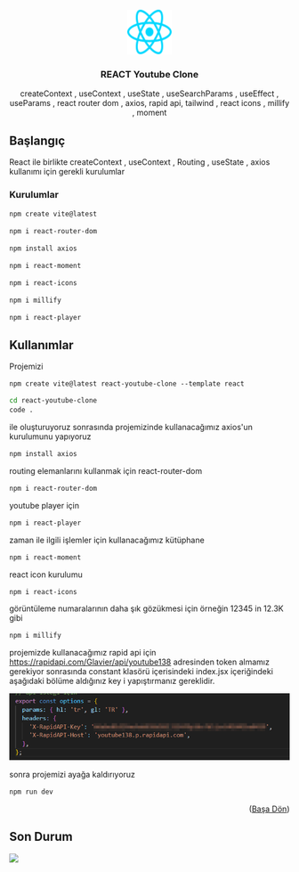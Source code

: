 <!-- PROJECT LOGO -->
<br />
<div align="center" id="readme-top">
  <a href="https://github.com/sameteyuboglu/react-youtube-clone">
    <img src="src/assets/react.svg" alt="Logo" width="80" height="80">
  </a>

<h3 align="center">REACT Youtube Clone </h3>

  <p align="center">
    createContext , 
    useContext , 
    useState , 
    useSearchParams ,
    useEffect ,
    useParams ,
    react router dom , 
    axios, 
    rapid api, 
    tailwind , 
    react icons ,     
    millify , 
    moment 
  </p>
</div>

## Başlangıç

React ile birlikte  createContext , useContext , Routing , useState , axios kullanımı için gerekli kurulumlar

### Kurulumlar

```sh
npm create vite@latest
```

```sh
npm i react-router-dom
```

```sh
npm install axios
```

```sh
npm i react-moment
```

```sh
npm i react-icons
```

```sh
npm i millify
```

```sh
npm i react-player
```

## Kullanımlar

Projemizi

```
npm create vite@latest react-youtube-clone --template react
```

```sh
cd react-youtube-clone
code .
```

ile oluşturuyoruz sonrasında projemizinde kullanacağımız axios'un kurulumunu yapıyoruz

```sh
npm install axios
```

routing elemanlarını kullanmak için react-router-dom

```sh
npm i react-router-dom
```

youtube player için

```sh
npm i react-player
```

zaman ile ilgili işlemler için kullanacağımız kütüphane
```sh
npm i react-moment
```

react icon kurulumu

```sh
npm i react-icons
```

görüntüleme numaralarının daha şık gözükmesi için örneğin 12345 in 12.3K gibi

```sh
npm i millify
```

projemizde kullanacağımız rapid api için https://rapidapi.com/Glavier/api/youtube138 adresinden token almamız gerekiyor sonrasında constant klasörü içerisindeki index.jsx içeriğindeki aşağıdaki bölüme aldığınız key i yapıştırmanız gereklidir.

![](rapid-api-settings.png)

sonra projemizi ayağa kaldırıyoruz

```sh
npm run dev
```


<p align="right">(<a href="#readme-top">Başa Dön</a>)</p>


## Son Durum
![](screen.gif)
